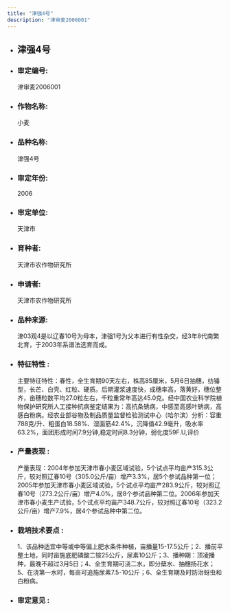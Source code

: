 ```yaml
---
title: "津强4号"
description: "津审麦2006001"
---
```

* ## 津强4号
* ###  审定编号:  
   津审麦2006001

*  ### 作物名称:  
   小麦

*   ###  品种名称: 
    津强4号

*   ### 审定年份: 
    2006

*   ### 审定单位:  
    天津市

*   ### 育种者:  
    天津市农作物研究所

*   ### 申请者:  
    天津市农作物研究所

*   ### 品种来源:  
    津03观4是以辽春10号为母本，津强1号为父本进行有性杂交，经3年8代南繁北育，于2003年系谱法选育而成。

*   ### 特征特性 : 
    主要特征特性：春性，全生育期90天左右，株高85厘米，5月6日抽穗，纺锤型，长芒、白壳、红粒、硬质。后期灌浆速度快，成穗率高，落黄好，穗位整齐，亩穗粒数平均27.0粒左右，千粒重常年高达45.0克。经中国农业科学院植物保护研究所人工接种抗病鉴定结果为：高抗条锈病，中感至高感叶锈病，高感白粉病。经农业部谷物及制品质量监督检验测试中心（哈尔滨）分析：容重788克/升、粗蛋白18.58%、湿面筋42.4%，沉降值42.9毫升，吸水率63.2%，面团形成时间7.9分钟,稳定时间8.3分钟，弱化度59F.U,评价

*   ### 产量表现 : 
    产量表现：2004年参加天津市春小麦区域试验，5个试点平均亩产315.3公斤，较对照辽春10号（305.0公斤/亩）增产3.3%，居5个参试品种第一位；2005年参加天津市春小麦区域试验，5个试点平均亩产283.9公斤，较对照辽春10号（273.2公斤/亩）增产4.0%，居8个参试品种第二位。2006年参加天津市春小麦生产试验，5个试点平均亩产348.7公斤，较对照辽春10号（323.2公斤/亩）增产7.9%，居4个参试品种中第二位。

*   ### 栽培技术要点 : 
    1、该品种适宜中等或中等偏上肥水条件种植，亩播量15-17.5公斤；2、播前平整土地，同时亩施底肥磷酸二铵25公斤，尿素10公斤；3、播种期：顶凌播种，最晚不超过3月5日；4、全生育期可浇二水，即分蘖水、抽穗扬花水；5、在浇第一水时，每亩可追施尿素7.5-10公斤；6、全生育期及时防治蚜虫和白粉病。

*   ### 审定意见 : 
    
